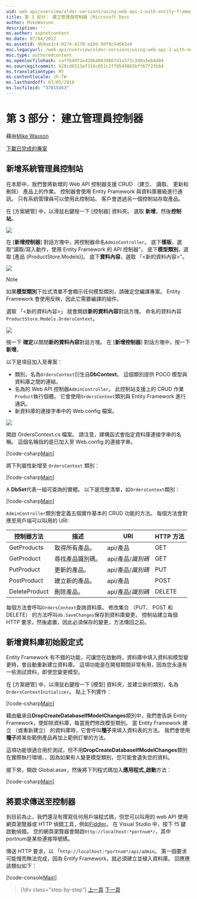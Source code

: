 ```yaml
---
uid: web-api/overview/older-versions/using-web-api-1-with-entity-framework-5/using-web-api-with-entity-framework-part-3
title: 第 3 部分： 建立管理員控制器 |Microsoft Docs
author: MikeWasson
description: ''
ms.author: aspnetcontent
ms.date: 07/04/2012
ms.assetid: 6b9ae3c4-0274-4170-a1bb-9df9c546b2a9
msc.legacyurl: /web-api/overview/older-versions/using-web-api-1-with-entity-framework-5/using-web-api-with-entity-framework-part-3
msc.type: authoredcontent
ms.openlocfilehash: caf7649f2e420b4063966fd1a371c3d9a5eb4d04
ms.sourcegitcommit: b28cd0313af316c051c2ff8549865bff67f2fbb4
ms.translationtype: MT
ms.contentlocale: zh-TW
ms.lasthandoff: 07/05/2018
ms.locfileid: "37815453"
---
```

<a name="part-3-creating-an-admin-controller"></a>第 3 部分： 建立管理員控制器
====================
藉由[Mike Wasson](https://github.com/MikeWasson)

[下載已完成的專案](http://code.msdn.microsoft.com/ASP-NET-Web-API-with-afa30545)

## <a name="add-an-admin-controller"></a>新增系統管理員控制站

在本節中，我們會將新增的 Web API 控制器支援 CRUD （建立、 讀取、 更新和刪除） 產品上的作業。 控制器會使用 Entity Framework 與資料庫層級進行通訊。 只有系統管理員可以使用此控制站。 客戶會透過另一個控制站存取產品。

在 [方案總管] 中，以滑鼠右鍵按一下 [控制器] 資料夾。 選取 **新增**，然後**控制站**。

![](using-web-api-with-entity-framework-part-3/_static/image1.png)

在 [**新增控制器**] 對話方塊中，將控制器命名`AdminController`。 底下**樣板**，選取&quot;讀取/寫入動作，使用 Entity Framework 的 API 控制器&quot;。 底下**模型類別**，選取 [產品 (ProductStore.Models)]。 底下**資料內容**，選取 「&lt;新的資料內容&gt;"。

![](using-web-api-with-entity-framework-part-3/_static/image2.png)

> [!NOTE]
> 如果**模型類別**下拉式清單不會顯示任何模型類別，請確定您編譯專案。 Entity Framework 會使用反映，因此它需要編譯的組件。


選取 「&lt;新的資料內容&gt;」 就會開啟**新的資料內容**對話方塊。 命名的資料內容`ProductStore.Models.OrdersContext`。

![](using-web-api-with-entity-framework-part-3/_static/image3.png)

按一下  **確定**以關閉**新的資料內容**對話方塊。 在 [**新增控制器**] 對話方塊中，按一下**新增**。

以下是項目加入至專案：

- 類別，名為`OrdersContext`衍生自**DbContext**。 這個類別提供 POCO 模型與資料庫之間的連結。
- 名為的 Web API 控制器`AdminController`。 此控制站支援上的 CRUD 作業`Product`執行個體。 它會使用`OrdersContext`類別與 Entity Framework 進行通訊。
- 新資料庫的連接字串中的 Web.config 檔案。

![](using-web-api-with-entity-framework-part-3/_static/image4.png)

開啟 OrdersContext.cs 檔案。 請注意，建構函式會指定資料庫連接字串的名稱。 這個名稱指的是已加入至 Web.config 的連接字串。

[!code-csharp[Main](using-web-api-with-entity-framework-part-3/samples/sample1.cs)]

將下列屬性新增至 `OrdersContext` 類別：

[!code-csharp[Main](using-web-api-with-entity-framework-part-3/samples/sample2.cs)]

A **DbSet**代表一組可查詢的實體。 以下是完整清單，如`OrdersContext`類別：

[!code-csharp[Main](using-web-api-with-entity-framework-part-3/samples/sample3.cs)]

`AdminController`類別會定義五個實作基本的 CRUD 功能的方法。 每個方法會對應至用戶端可以叫用的 URI:

| 控制器方法 | 描述 | URI | HTTP 方法 |
| --- | --- | --- | --- |
| GetProducts | 取得所有產品。 | api/產品 | GET |
| GetProduct | 尋找產品識別碼。 | api/產品/*識別碼* | GET |
| PutProduct | 更新的產品。 | api/產品/*識別碼* | PUT |
| PostProduct | 建立新的產品。 | api/產品 | POST |
| DeleteProduct | 刪除產品。 | api/產品/*識別碼* | DELETE |

每個方法會呼叫`OrdersContext`查詢資料庫。 修改集合 （PUT、 POST 和 DELETE） 的方法呼叫`db.SaveChanges`保存到資料庫變更。 控制站建立每個 HTTP 要求，然後處置，因此必須保存的變更，方法傳回之前。

## <a name="add-a-database-initializer"></a>新增資料庫初始設定式

Entity Framework 有不錯的功能，可讓您在啟動時，資料庫中填入資料和模型變更時，會自動重新建立資料庫。 這項功能是在開發期間非常有用，因為您永遠有一些測試資料，即使您變更模型。

在 [方案總管] 中，以滑鼠右鍵按一下 [模型] 資料夾，並建立新的類別，名為`OrdersContextInitializer`。 貼上下列實作：

[!code-csharp[Main](using-web-api-with-entity-framework-part-3/samples/sample4.cs)]

藉由繼承自**DropCreateDatabaseIfModelChanges**類別中，我們會告訴 Entity Framework，使卸除資料庫，每當我們修改模型類別。 當 Entity Framework 建立 （或重新建立） 的資料庫時，它會呼叫**種子**來填入資料表的方法。 我們會使用**種子**將某些範例產品再加上範例訂單的方法。

這項功能很適合用於測試，但不用**DropCreateDatabaseIfModelChanges**類別在實際執行環境、，因為如果有人變更模型類別，您可能會遺失您的資料。

接下來，開啟 Global.asax，然後將下列程式碼加入**應用程式\_啟動**方法：

[!code-csharp[Main](using-web-api-with-entity-framework-part-3/samples/sample5.cs)]

## <a name="send-a-request-to-the-controller"></a>將要求傳送至控制器

到目前為止，我們還沒有撰寫任何用戶端程式碼，但您可以叫用的 web API 使用網頁瀏覽器或 HTTP 偵錯工具，例如[Fiddler](http://www.fiddler2.com/fiddler2/)。 在 Visual Studio 中，按下 f5 鍵啟動偵錯。 您的網頁瀏覽器會開啟`http://localhost:*portnum*/`，其中*portnum*是某些連接埠號碼。

傳送 HTTP 要求，以 「`http://localhost:*portnum*/api/admin`。 第一個要求可能慢而無法完成，因為 Entify Framework，就必須建立並植入資料庫。 回應應該類似如下：

[!code-console[Main](using-web-api-with-entity-framework-part-3/samples/sample6.cmd)]

> [!div class="step-by-step"]
> [上一頁](using-web-api-with-entity-framework-part-2.md)
> [下一頁](using-web-api-with-entity-framework-part-4.md)
